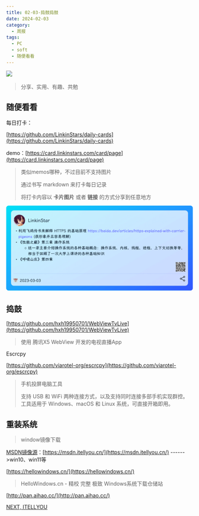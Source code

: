 ```yaml
---
title: 02-03-捣鼓捣鼓
date: 2024-02-03
category:
  - 周报
tags:
  - PC
  - soft
  - 随便看看
---
```

![](https://img.nnxx.me/file/5a500390f31add8c94c98.jpg)

> 分享、实用、有趣、共勉


## 随便看看

每日打卡：

[https://github.com/LinkinStars/daily-cards](https://github.com/LinkinStars/daily-cards)

demo：[https://card.linkinstars.com/card/page](https://card.linkinstars.com/card/page)
>类似memos哪种，不过目前不支持图片
>
>通过书写 markdown 来打卡每日记录
>
>将打卡内容以 **卡片图片** 或者 **链接** 的方式分享到任意地方

![](https://github.com/LinkinStars/daily-cards/raw/main/docs/img/card.png)




## 捣鼓


[https://github.com/hxh19950701/WebViewTvLive](https://github.com/hxh19950701/WebViewTvLive)
>使用 腾讯X5 WebView 开发的电视直播App



Escrcpy 

[https://github.com/viarotel-org/escrcpy](https://github.com/viarotel-org/escrcpy)
>手机投屏电脑工具
>
>支持 USB 和 WiFi 两种连接方式，以及支持同时连接多部手机实现群控。 工具适用于 Windows、macOS 和 Linux 系统，可直接开箱即用。




## 重装系统
>window镜像下载

[MSDN镜像源](https://msdn.itellyou.cn)：[https://msdn.itellyou.cn/](https://msdn.itellyou.cn/) ------>win10、win11等

[https://hellowindows.cn/](https://hellowindows.cn/)
>HelloWindows.cn - 精校 完整 极致 Windows系统下载仓储站

[http://pan.aihao.cc/](http://pan.aihao.cc/)

[NEXT, ITELLYOU](https://next.itellyou.cn/)




